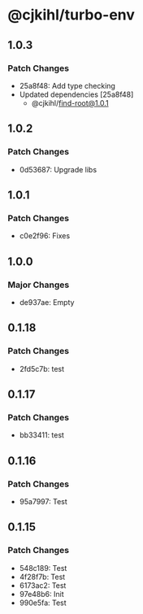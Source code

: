 # @cjkihl/turbo-env

## 1.0.3

### Patch Changes

- 25a8f48: Add type checking
- Updated dependencies [25a8f48]
  - @cjkihl/find-root@1.0.1

## 1.0.2

### Patch Changes

- 0d53687: Upgrade libs

## 1.0.1

### Patch Changes

- c0e2f96: Fixes

## 1.0.0

### Major Changes

- de937ae: Empty

## 0.1.18

### Patch Changes

- 2fd5c7b: test

## 0.1.17

### Patch Changes

- bb33411: test

## 0.1.16

### Patch Changes

- 95a7997: Test

## 0.1.15

### Patch Changes

- 548c189: Test
- 4f28f7b: Test
- 6173ac2: Test
- 97e48b6: Init
- 990e5fa: Test

